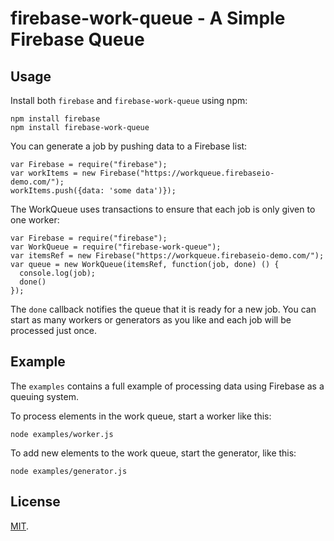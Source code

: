 firebase-work-queue - A Simple Firebase Queue
=============================================

Usage
-----

Install both `firebase` and `firebase-work-queue` using npm:

    npm install firebase
    npm install firebase-work-queue

You can generate a job by pushing data to a Firebase list:

```
var Firebase = require("firebase");
var workItems = new Firebase("https://workqueue.firebaseio-demo.com/");
workItems.push({data: 'some data')});
```

The WorkQueue uses transactions to ensure that each job is only given to one worker:

```
var Firebase = require("firebase");
var WorkQueue = require("firebase-work-queue");
var itemsRef = new Firebase("https://workqueue.firebaseio-demo.com/");
var queue = new WorkQueue(itemsRef, function(job, done) () {
  console.log(job);
  done()
});
```

The `done` callback notifies the queue that it is ready for a new job.
You can start as many workers or generators as you like and each job will be
processed just once.

Example
-------

The `examples` contains a full example of processing data using Firebase as a queuing system.

To process elements in the work queue, start a worker like this:

    node examples/worker.js

To add new elements to the work queue, start the generator, like this:
    
    node examples/generator.js

License
-------
[MIT](http://firebase.mit-license.org).